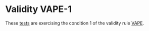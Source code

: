 # Validity VAPE-1

These [tests](.) are exercising the condition 1 of the validity rule [VAPE](../vape/Readme.md).
